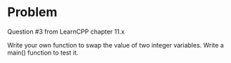 
# Problem

Question #3 from LearnCPP chapter 11.x

Write your own function to swap the value of two integer variables. Write a main() function to test it.